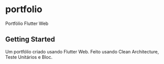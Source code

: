# portfolio

Portfólio Flutter Web

## Getting Started

Um portfólio criado usando Flutter Web.
Feito usando Clean Architecture, Teste Unitários e Bloc.
